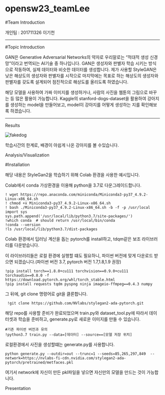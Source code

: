 # opensw23_teamLee

#Team Introduction

개인팀 : 201711326 이기천

------------------------
#Topic Introduction

GAN은 Generative Adversarial Networks의 약자로 우리말로는 “적대적 생성 신경망”이라고 번역되는 AI기술 중 하나입니다.  GAN은 생성자와 판별자 학습 시키는 방식으로 작동하여, 실제 데이터와 비슷한 데이터를 생성합니다. 제가 사용할 StyleGAN은 낮은 해상도의 생성자와 판별자를 시작으로 마지막에는 목표로 하는 해상도의 생성자와 판별자를 갖도록 설계되어  점진적으로 해상도를 올리도록 하였습니다.


해당 모델을 사용하여 가짜 이미지를 생성하거나, 사람의 사진을 웹툰의 그림으로 바꾸는 등 많은 활용이 가능합니다. Kaggle의 stanford-dogs-dataset을 활용하여 강아지를 생성하는 model을 만들어보고, model이 강아지를 어떻게 생성하는 지를 확인해보록 하겠습니다.

---------------------------
Results

![fakedog](https://github.com/Spstars/opensw23_teamLee/assets/83457482/3cd4dd47-7e95-4aa5-b403-a09dc5d3db23)

학습시간의 한계로, 배경이 아쉽게 나온 강아지를 볼 수있습니다.

Analysis/Visualization

#Installation

해당 내용은 StyleGan2을 학습하기 위해 Colab 환경을 사용한 예시입니다.


Colab에서 conda 가상환경을 이용해 python을 3.7로 다운그레이드합니다. 

    ! wget https://repo.anaconda.com/miniconda/Miniconda3-py37_4.9.2-Linux-x86_64.sh
    ! chmod +x Miniconda3-py37_4.9.2-Linux-x86_64.sh
    ! bash ./Miniconda3-py37_4.9.2-Linux-x86_64.sh -b -f -p /usr/local
    import sys
    sys.path.append('/usr/local/lib/python3.7/site-packages/')
    !which conda  # should return /usr/local/bin/conda
    !conda --version
    !ls /usr/local/lib/python3.7/dist-packages
    

Colab 환경에서 딥러닝 계산을 돕는 pytorch를 install하고, tdqm같은 보조 라이브러리를 다운받습니다.


이 라이브러리들은 로컬 환경에 실행할 떄도 필요하니, 파이썬 버전에 맞게 다운로드 받으면 되겠습니다.(파이썬 버전 3.7, pytorch 버전 1.7,1.8,1.9 권장) 

    !pip install torch==1.8.0+cu111 torchvision==0.9.0+cu111 torchaudio==0.8.0 -f https://download.pytorch.org/whl/torch_stable.html
    !pip install requests tqdm pyspng ninja imageio-ffmpeg==0.4.3 numpy

그 뒤에, git clone 명령어로 git을 클론합니다.

     !git clone https://github.com/NVlabs/stylegan2-ada-pytorch.git
     
해당 repo를 사용할 준비가 완료되었으며 train.py와 dataset_tool.py에 따라서 데이터셋과 학습을 준비하고, generate.py로 새로운 이미지를 만들 수 있습니다.


    #기존 파이썬 버전과 유의
    !python3.7 train.py --data=[데이터] --source==[모델 저장 위치]        


로컬환경에서 사진을 생성할떄는 generate.py를 사용합니다.

    python generate.py --outdir=out --trunc=1 --seeds=85,265,297,849  --network=https://nvlabs-fi-cdn.nvidia.com/stylegan2-ada-pytorch/pretrained/metfaces.pkl

여기서 network에 자신이 만든 pkl파일을 넣으면 자신만의 모델을 만드는 것이 가능합니다.


Presentation